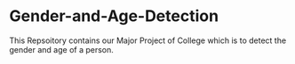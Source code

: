 # Gender-and-Age-Detection
This Repsoitory contains our Major Project of College which is to detect the gender and age of a person.
